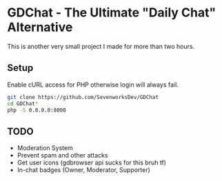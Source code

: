 # GDChat - The Ultimate "Daily Chat" Alternative
This is another very small project I made for more than two hours.
## Setup
Enable cURL access for PHP otherwise login will always fail.
```bash
git clone https://github.com/SevenworksDev/GDChat
cd GDChat*
php -S 0.0.0.0:8000
```
## TODO
- Moderation System
- Prevent spam and other attacks
- Get user icons (gdbrowser api sucks for this bruh tf)
- In-chat badges (Owner, Moderator, Supporter)
